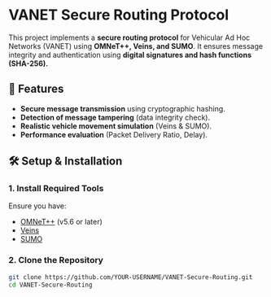# VANET Secure Routing Protocol

This project implements a **secure routing protocol** for Vehicular Ad Hoc Networks (VANET) using **OMNeT++, Veins, and SUMO**. It ensures message integrity and authentication using **digital signatures and hash functions (SHA-256).**

## 🚀 Features
- **Secure message transmission** using cryptographic hashing.
- **Detection of message tampering** (data integrity check).
- **Realistic vehicle movement simulation** (Veins & SUMO).
- **Performance evaluation** (Packet Delivery Ratio, Delay).

## 🛠️ Setup & Installation
### **1. Install Required Tools**
Ensure you have:
- [OMNeT++](https://omnetpp.org/) (v5.6 or later)
- [Veins](https://veins.car2x.org/)
- [SUMO](https://www.eclipse.org/sumo/)

### **2. Clone the Repository**
```sh
git clone https://github.com/YOUR-USERNAME/VANET-Secure-Routing.git
cd VANET-Secure-Routing
